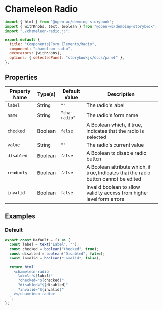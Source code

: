 # Chameleon Radio

```js script
import { html } from "@open-wc/demoing-storybook";
import { withKnobs, text, boolean } from "@open-wc/demoing-storybook";
import "./chameleon-radio.js";

export default {
  title: "Components|Form Elements/Radio",
  component: "chameleon-radio",
  decorators: [withKnobs],
  options: { selectedPanel: "storybookjs/docs/panel" },
};
```

## Properties

| Property Name | Type(s) | Default Value | Description                                                                          |
| ------------- | ------- | ------------- | ------------------------------------------------------------------------------------ |
| `label`       | String  | `""`          | The radio's label                                                                    |
| `name`        | String  | `"cha-radio"` | The radio's form name                                                                |
| `checked`     | Boolean | `false`       | A Boolean which, if true, indicates that the radio is selected                       |
| `value`       | String  | `""`          | The radio's current value                                                            |
| `disabled`    | Boolean | `false`       | A Boolean to disable radio button                                                    |
| `readonly`    | Boolean | `false`       | A Boolean attribute which, if true, indicates that the radio button cannot be edited |
| `invalid`     | Boolean | `false`       | Invalid boolean to allow validity access from higher level form errors               |

## Examples

### Default

```js preview-story
export const Default = () => {
  const label = text("Label", "");
  const checked = boolean("Checked", true);
  const disabled = boolean("Disabled", false);
  const invalid = boolean("Invalid", false);

  return html`
    <chameleon-radio
      label="${label}"
      ?checked="${checked}"
      ?disabled="${disabled}"
      ?invalid="${invalid}"
    ></chameleon-radio>
  `;
};
```
